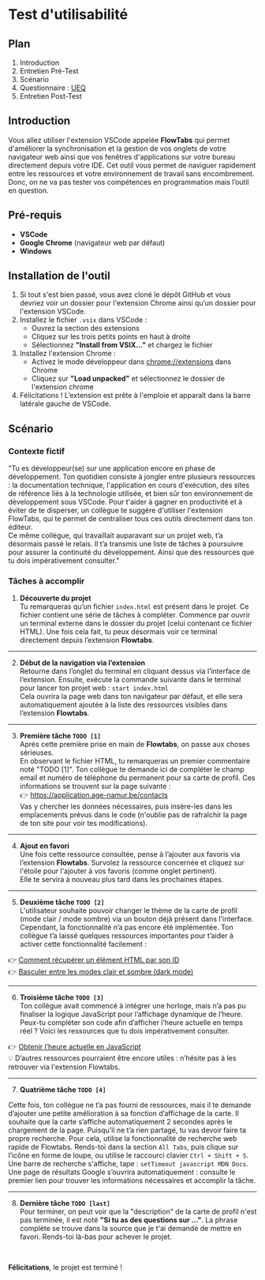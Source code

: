 # Test d'utilisabilité

## Plan
1. Introduction
2. Entretien Pré-Test
3. Scénario
4. Questionnaire : [UEQ](https://forms.gle/hPe9bXhZwvbx4Rqp9)
5. Entretien Post-Test

## Introduction

Vous allez utiliser l'extension VSCode appelée **FlowTabs** qui permet d'améliorer la synchronisation et la gestion de vos onglets de votre navigateur web ainsi que vos fenêtres d'applications sur votre bureau directement depuis votre IDE. Cet outil vous permet de naviguer rapidement entre les ressources et votre environnement de travail sans encombrement. Donc, on ne va pas tester vos compétences en programmation mais l’outil en question.


## Pré-requis

- **VSCode**
- **Google Chrome** (navigateur web par défaut)
- **Windows**


## Installation de l'outil

1. Si tout s'est bien passé, vous avez cloné le dépôt GitHub et vous devriez voir un dossier pour l'extension Chrome ainsi qu’un dossier pour l'extension VSCode.
2. Installez le fichier `.vsix` dans VSCode :
    - Ouvrez la section des extensions
    - Cliquez sur les trois petits points en haut à droite
    - Sélectionnez **"Install from VSIX..."** et chargez le fichier
3. Installez l'extension Chrome :
    - Activez le mode développeur dans [chrome://extensions](chrome://extensions) dans Chrome
    - Cliquez sur **"Load unpacked"** et sélectionnez le dossier de l'extension chrome
4. Félicitations ! L’extension est prête à l'emploie et apparaît dans la barre latérale gauche de VSCode.


## Scénario

### Contexte fictif

"Tu es développeur(se) sur une application encore en phase de développement. Ton quotidien consiste à jongler entre plusieurs ressources : la documentation technique, l'application en cours d'exécution, des sites de référence liés à la technologie utilisée, et bien sûr ton environnement de développement sous VSCode. Pour t'aider à gagner en productivité et à éviter de te disperser, un collègue te suggère d'utiliser l'extension FlowTabs, qui te permet de centraliser tous ces outils directement dans ton éditeur.  
Ce même collègue, qui travaillait auparavant sur un projet web, t’a désormais passé le relais. Il t’a transmis une liste de tâches à poursuivre pour assurer la continuité du développement. Ainsi que des ressources que tu dois impérativement consulter."


### Tâches à accomplir

1. **Découverte du projet**  
Tu remarqueras qu’un fichier `index.html` est présent dans le projet. Ce fichier contient une série de tâches à compléter.
Commence par ouvrir un terminal externe dans le dossier du projet (celui contenant ce fichier HTML).
Une fois cela fait, tu peux désormais voir ce terminal directement depuis l’extension **Flowtabs**.

---

2. **Début de la navigation via l’extension**  
Retourne dans l’onglet du terminal en cliquant dessus via l’interface de l’extension.
Ensuite, exécute la commande suivante dans le terminal pour lancer ton projet web : `start index.html`  
Cela ouvrira la page web dans ton navigateur par défaut, et elle sera automatiquement ajoutée à la liste des ressources visibles dans l’extension **Flowtabs**.

---

3. **Première tâche `TODO [1]`**  
Après cette première prise en main de **Flowtabs**, on passe aux choses sérieuses.  
En observant le fichier HTML, tu remarqueras un premier commentaire noté "TODO [1]". Ton collègue te demande ici de compléter le champ email et numéro de téléphone du permanent pour sa carte de profil.
Ces informations se trouvent sur la page suivante :  
👉 https://application.age-namur.be/contacts  
Vas y chercher les données nécessaires, puis insère-les dans les emplacements prévus dans le code (n'oublie pas de rafraîchir la page de ton site pour voir tes modifications).

---

4. **Ajout en favori**  
Une fois cette ressource consultée, pense à l’ajouter aux favoris via l’extension **Flowtabs**. Survolez la ressource concernée et cliquez sur l'étoile pour l'ajouter à vos favoris (comme onglet pertinent).  
Elle te servira à nouveau plus tard dans les prochaines étapes.

---

5. **Deuxième tâche `TODO [2]`**   
L'utilisateur souhaite pouvoir changer le thème de la carte de profil (mode clair / mode sombre) via un bouton déjà présent dans l'interface. Cependant, la fonctionnalité n’a pas encore été implémentée. Ton collègue t’a laissé quelques ressources importantes pour t’aider à activer cette fonctionnalité facilement :

👉 [Comment récupérer un élément HTML par son ID](https://developer.mozilla.org/en-US/docs/Web/API/Document/getElementById)  
👉 [Basculer entre les modes clair et sombre (dark mode)](https://www.w3schools.com/howto/howto_js_toggle_dark_mode.asp)

---

6. **Troisième tâche `TODO [3]`**  
Ton collègue avait commencé à intégrer une horloge, mais n’a pas pu finaliser la logique JavaScript pour l’affichage dynamique de l’heure. Peux-tu compléter son code afin d’afficher l’heure actuelle en temps réel ? Voici les ressources que tu dois impérativement consulter.

👉 [Obtenir l’heure actuelle en JavaScript](https://developer.mozilla.org/fr/docs/Web/JavaScript/Reference/Global_Objects/Date/toLocaleTimeString)  
💡 D’autres ressources pourraient être encore utiles : n’hésite pas à les retrouver via l'extension Flowtabs.

---

7. **Quatrième tâche `TODO [4]`**

Cette fois, ton collègue ne t’a pas fourni de ressources, mais il te demande d’ajouter une petite amélioration à sa fonction d’affichage de la carte. Il souhaite que la carte s’affiche automatiquement 2 secondes après le chargement de la page.
Puisqu’il ne t’a rien partagé, tu vas devoir faire ta propre recherche. Pour cela, utilise la fonctionnalité de recherche web rapide de Flowtabs.
Rends-toi dans la section `All Tabs`, puis clique sur l’icône en forme de loupe, ou utilise le raccourci clavier `Ctrl + Shift + S`.  
Une barre de recherche s'affiche, tape : `setTimeout javascript MDN Docs`.  
Une page de résultats Google s’ouvrira automatiquement : consulte le premier lien pour trouver les informations nécessaires et accomplir la tâche.

---

8. **Dernière tâche `TODO [last]`**  
Pour terminer, on peut voir que la "description" de la carte de profil n'est pas terminée, il est noté **"Si tu as des questions sur ..."**. La phrase complète se trouve dans la source que je t'ai demandé de mettre en favori. Rends-toi là-bas pour achever le projet.

<br>

**Félicitations**, le projet est terminé !


